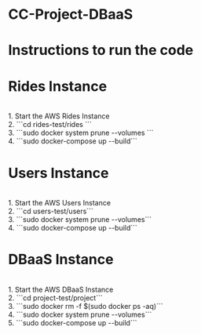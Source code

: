 # CC-Project-DBaaS

<h1> Instructions to run the code</h1>
<h1> Rides Instance </h1><br>
1. Start the AWS Rides Instance<br>
2. 
```cd rides-test/rides
```
<br>
3. 
```sudo docker system prune --volumes
```
<br>
4. ```sudo docker-compose up --build```<br>

<h1> Users Instance</h1><br>
1. Start the AWS Users Instance<br>
2. ```cd users-test/users```<br>
3. ```sudo docker system prune --volumes```<br>
4. ```sudo docker-compose up --build```<br>

<h1> DBaaS Instance</h1><br>
1. Start the AWS DBaaS Instance<br>
2. ```cd project-test/project```<br>
3. ```sudo docker rm -f $(sudo docker ps -aq)```<br>
4. ```sudo docker system prune --volumes```<br>
5. ```sudo docker-compose up --build```<br>
